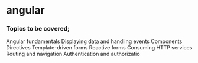 # angular

### Topics to be covered;

Angular fundamentals
Displaying data and handling events
Components
Directives
Template-driven forms
Reactive forms
Consuming HTTP services
Routing and navigation
Authentication and authorizatio